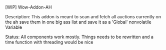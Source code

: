 [WIP] Wow-Addon-AH

Description:
This addon is meant to scan and fetch all auctions 
currently on the ah
save them in one big ass list and save it as a 'Global' nonvolatile Variable

Status:
All components work mostly.
Things needs to be rewritten and a time function with threading would be nice
